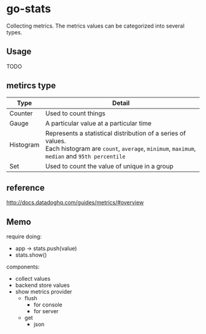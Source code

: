 # go-stats

Collecting metrics. The metrics values can be categorized into several types.

## Usage

TODO

## metircs type

| Type      | Detail                                                                                                                                                       |
| ---       | ---                                                                                                                                                          |
| Counter   | Used to count things                                                                                                                                         |
| Gauge     | A particular value at a particular time                                                                                                                      |
| Histogram | Represents a statistical distribution of a series of values.<br> Each histogram are `count`, `average`, `minimum`, `maximum`, `median` and `95th percentile` |
| Set       | Used to count the value of unique in a group                                                                                                                 |

## reference

http://docs.datadoghq.com/guides/metrics/#overview

## Memo

require doing:

* app -> stats.push(value)
* stats.show()

components:

* collect values
* backend store values
* show metrics provider
  * flush
    * for console
    * for server
  * get
    * json

